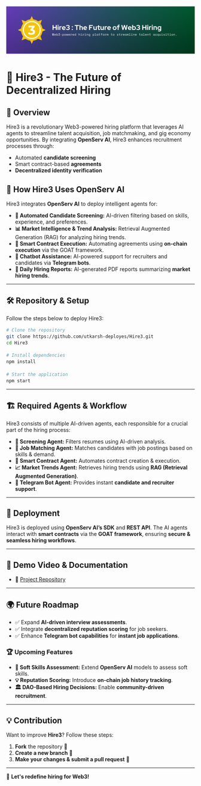 # ![Hire3 Banner](https://github.com/utkarsh-deployes/Hire3/blob/a0d1fecb9f12a9f39cc938e5d85569a0c8ae083c/Hire3%20-%20Logo%20%26%20Banner.png)

# 🚀 Hire3 - The Future of Decentralized Hiring

## 📌 Overview
Hire3 is a revolutionary Web3-powered hiring platform that leverages AI agents to streamline talent acquisition, job matchmaking, and gig economy opportunities. By integrating **OpenServ AI**, Hire3 enhances recruitment processes through:
- Automated **candidate screening**
- Smart contract-based **agreements**
- **Decentralized identity verification**

## 🤖 How Hire3 Uses OpenServ AI
Hire3 integrates **OpenServ AI** to deploy intelligent agents for:
- **📂 Automated Candidate Screening:** AI-driven filtering based on skills, experience, and preferences.
- **📊 Market Intelligence & Trend Analysis:** Retrieval Augmented Generation (RAG) for analyzing hiring trends.
- **🔗 Smart Contract Execution:** Automating agreements using **on-chain execution** via the GOAT framework.
- **💬 Chatbot Assistance:** AI-powered support for recruiters and candidates via **Telegram bots**.
- **📄 Daily Hiring Reports:** AI-generated PDF reports summarizing **market hiring trends**.

---

## 🛠️ Repository & Setup
Follow the steps below to deploy Hire3:

```sh
# Clone the repository
git clone https://github.com/utkarsh-deployes/Hire3.git
cd Hire3

# Install dependencies
npm install

# Start the application
npm start
```

---

## 🏗️ Required Agents & Workflow
Hire3 consists of multiple AI-driven agents, each responsible for a crucial part of the hiring process:
- **📑 Screening Agent:** Filters resumes using AI-driven analysis.
- **🤝 Job Matching Agent:** Matches candidates with job postings based on skills & demand.
- **📝 Smart Contract Agent:** Automates contract creation & execution.
- **📈 Market Trends Agent:** Retrieves hiring trends using **RAG (Retrieval Augmented Generation)**.
- **📲 Telegram Bot Agent:** Provides instant **candidate and recruiter support**.

---

## 🚀 Deployment
Hire3 is deployed using **OpenServ AI’s SDK** and **REST API**. The AI agents interact with **smart contracts** via the **GOAT framework**, ensuring **secure & seamless hiring workflows**.

---

## 🎥 Demo Video & Documentation
- 📂 [Project Repository](https://github.com/utkarsh-deployes/Hire3)

---

## 🌍 Future Roadmap
- ✅ Expand **AI-driven interview assessments**.
- ✅ Integrate **decentralized reputation scoring** for job seekers.
- ✅ Enhance **Telegram bot capabilities** for **instant job applications**.

### 🏆 Upcoming Features
- **🤖 Soft Skills Assessment:** Extend **OpenServ AI** models to assess soft skills.
- **💡 Reputation Scoring:** Introduce **on-chain job history tracking**.
- **🏛️ DAO-Based Hiring Decisions:** Enable **community-driven recruitment**.

---

## 💡 Contribution
Want to improve **Hire3**? Follow these steps:
1. **Fork** the repository 🍴
2. **Create a new branch** 📂
3. **Make your changes & submit a pull request** 🚀

---

🚀 **Let's redefine hiring for Web3!**
